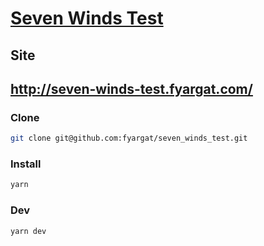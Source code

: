# [Seven Winds Test](https://knowing-owner-ff2.notion.site/555cdc7bcd274c47a2d9fb9e84a84db7)

## Site

## http://seven-winds-test.fyargat.com/

### Clone

```bash
git clone git@github.com:fyargat/seven_winds_test.git
```

### Install

```bash
yarn
```

### Dev

```bash
yarn dev
```
